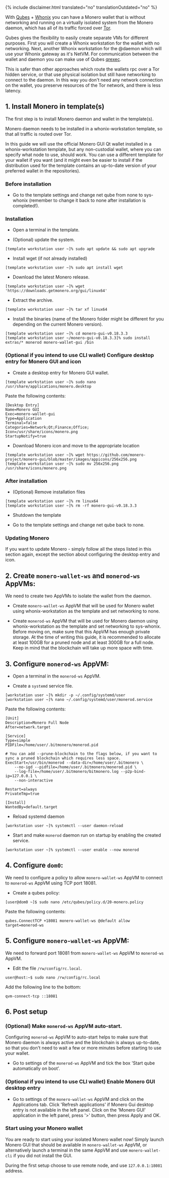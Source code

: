 {% include disclaimer.html translated="no" translationOutdated="no" %}

With [Qubes](https://qubes-os.org) + [Whonix](https://whonix.org) you can have a Monero wallet that is without networking and running on a virtually isolated system from the Monero daemon, which has all of its traffic forced over [Tor](https://torproject.org).

Qubes gives the flexibility to easily create separate VMs for different purposes. First you will create a Whonix workstation for the wallet with no networking. Next, another Whonix workstation for the @daemon which will use your Whonix gateway as it's NetVM. For communication between the wallet and daemon you can make use of Qubes [qrexec](https://www.qubes-os.org/doc/qrexec3/).

This is safer than other approaches which route the wallets rpc over a Tor hidden service, or that use physical isolation but still have networking to connect to the daemon. In this way you don't need any network connection on the wallet, you preserve resources of the Tor network, and there is less latency.

## 1. Install Monero in template(s)

The first step is to install Monero daemon and wallet in the template(s).

Monero daemon needs to be installed in a whonix-workstation template, so that all traffic is routed over Tor.

In this guide we will use the official Monero GUI Qt wallet installed in a whonix-workstation template, but any non-custodial wallet, where you can specify what node to use, should work. You can use a different template for your wallet if you want (and it might even be easier to install if the distribution used for the template contains an up-to-date version of your preferred wallet in the repositories).

### Before installation

+ Go to the template settings and change net qube from none to sys-whonix (remember to change it back to none after installation is completed!).

### Installation

+ Open a terminal in the template.

+ (Optional) update the system.

```
[template workstation user ~]% sudo apt update && sudo apt upgrade
```

+ Install wget (if not already installed)

```
[template workstation user ~]% sudo apt install wget
```

+ Download the latest Monero release.

```
[template workstation user ~]% wget 'https://downloads.getmonero.org/gui/linux64'
```

+ Extract the archive.

```
[template workstation user ~]% tar xf linux64
```

+ Install the binaries (name of the Monero folder might be different for you depending on the current Monero version).

```
[template workstation user ~]% cd monero-gui-v0.18.3.3
[template workstation user ~/monero-gui-v0.18.3.3]% sudo install extras/* monerod monero-wallet-gui /bin
```

### (Optional if you intend to use CLI wallet) Configure desktop entry for Monero GUI and icon

+ Create a desktop entry for Monero GUI wallet.

```
[template workstation user ~]% sudo nano /usr/share/applications/monero.desktop                              
```

Paste the following contents:

```
[Desktop Entry]
Name=Monero GUI
Exec=monero-wallet-gui
Type=Application
Terminal=false
Categories=Network;Qt;Finance;Office;
Icon=/usr/share/icons/monero.png
StartupNotify=true
```

+ Download Monero icon and move to the appropriate location

```
[template workstation user ~]% wget https://github.com/monero-project/monero-gui/blob/master/images/appicons/256x256.png
[template workstation user ~]% sudo mv 256x256.png /usr/share/icons/monero.png
```

### After installation

+ (Optional) Remove installation files

```
[template workstation user ~]% rm linux64                 
[template workstation user ~]% rm -rf monero-gui-v0.18.3.3 
```

+ Shutdown the template

+ Go to the template settings and change net qube back to none.

### Updating Monero

If you want to update Monero - simply follow all the steps listed in this section again, except the section about configuring the desktop entry and icon.

## 2. Create `monero-wallet-ws` and `monerod-ws` AppVMs:

We need to create two AppVMs to isolate the wallet from the daemon.

* Create `monero-wallet-ws` AppVM that will be used for Monero wallet using whonix-workstation as the template and set networking to none.

* Create `monerod-ws` AppVM that will be used for Monero daemon using whonix-workstation as the template and set networking to sys-whonix. Before moving on, make sure that this AppVM has enough private storage. At the time of writing this guide, it is recommended to allocate at least 100GB for a pruned node and at least 300GB for a full node. Keep in mind that the blockchain will take up more space with time.

## 3. Configure `monerod-ws` AppVM:

+ Open a terminal in the `monerod-ws` AppVM.

+ Create a `systemd` service file.

```
[workstation user ~]% mkdir -p ~/.config/systemd/user
[workstation user ~]% nano ~/.config/systemd/user/monerod.service
```

Paste the following contents:

```
[Unit]
Description=Monero Full Node
After=network.target

[Service]
Type=simple
PIDFile=/home/user/.bitmonero/monerod.pid

# You can add --prune-blockchain to the flags below, if you want to sync a pruned blockchain which requires less space.
ExecStart=/usr/bin/monerod --data-dir=/home/user/.bitmonero \
    --no-igd --pidfile=/home/user/.bitmonero/monerod.pid \
    --log-file=/home/user/.bitmonero/bitmonero.log --p2p-bind-ip=127.0.0.1 \
    --non-interactive

Restart=always
PrivateTmp=true

[Install]
WantedBy=default.target
```

+ Reload systemd daemon

```
[workstation user ~]% systemctl --user daemon-reload 
```

+ Start and make `monerod` daemon run on startup by enabling the created service.

```
[workstation user ~]% systemctl --user enable --now monerod
```

## 4. Configure `dom0`:

We need to configure a policy to allow `monero-wallet-ws` AppVM to connect to `monerod-ws` AppVM using TCP port 18081.

+ Create a qubes policy:

```
[user@dom0 ~]$ sudo nano /etc/qubes/policy.d/20-monero.policy
```

Paste the following contents:

```
qubes.ConnectTCP +18081 monero-wallet-ws @default allow target=monerod-ws
```

## 5. Configure `monero-wallet-ws` AppVM:

We need to forward port 18081 from `monero-wallet-ws` AppVM to `monerod-ws` AppVM.

+ Edit the file `/rw/config/rc.local`.

```
user@host:~$ sudo nano /rw/config/rc.local
```

Add the following line to the bottom:

```
qvm-connect-tcp ::18081
```

## 6. Post setup

### (Optional) Make `monerod-ws` AppVM auto-start.

Configuring `monerod-ws` AppVM to auto-start helps to make sure that Monero daemon is always active and the blockchain is always up-to-date, so that you don't need to wait a few or more minutes before starting to use your wallet.

+ Go to settings of the `monerod-ws` AppVM and tick the box 'Start qube automatically on boot'.

### (Optional if you intend to use CLI wallet) Enable Monero GUI desktop entry

+ Go to settings of the `monero-wallet-ws` AppVM and click on the Applications tab. Click 'Refresh applications' if Monero Gui desktop entry is not available in the left panel. Click on the 'Monero GUI' application in the left panel, press '>' button, then press Apply and OK.

### Start using your Monero wallet

You are ready to start using your isolated Monero wallet now! Simply launch Monero GUI that should be available in `monero-wallet-ws` AppVM, or alternatively launch a terminal in the same AppVM and use `monero-wallet-cli` if you did not install the GUI.

During the first setup choose to use remote node, and use `127.0.0.1:18081` address.
